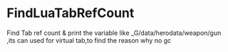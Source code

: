 # FindLuaTabRefCount
Find Tab ref count &amp; print the variable like _G/data/herodata/weapon/gun ,its can used for virtual tab,to find the reason why no gc
